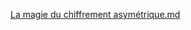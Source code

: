 [La magie du chiffrement asymétrique.md](https://github.com/user-attachments/files/15525777/La.magie.du.chiffrement.asymetrique.md)
